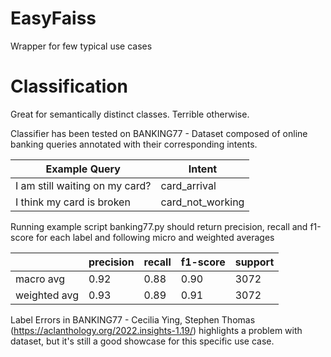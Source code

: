 # EasyFaiss
Wrapper for few typical use cases

# Classification
Great for semantically distinct classes.
Terrible otherwise.

Classifier has been tested on BANKING77 - Dataset composed of online banking queries annotated with their corresponding intents.

| Example Query                  | Intent           |
|--------------------------------|------------------|
| I am still waiting on my card? | card_arrival     |
| I think my card is broken      | card_not_working |

Running example script banking77.py should return precision, recall and f1-score for each label and following micro and weighted averages

|              | precision | recall | f1-score | support |
|--------------|-----------|--------|----------|---------|
| macro avg    | 0.92      | 0.88   | 0.90     | 3072    |
| weighted avg | 0.93      | 0.89   | 0.91     | 3072    |

Label Errors in BANKING77 - Cecilia Ying, Stephen Thomas (https://aclanthology.org/2022.insights-1.19/) highlights a problem with dataset, but it's still a good showcase for this specific use case.

